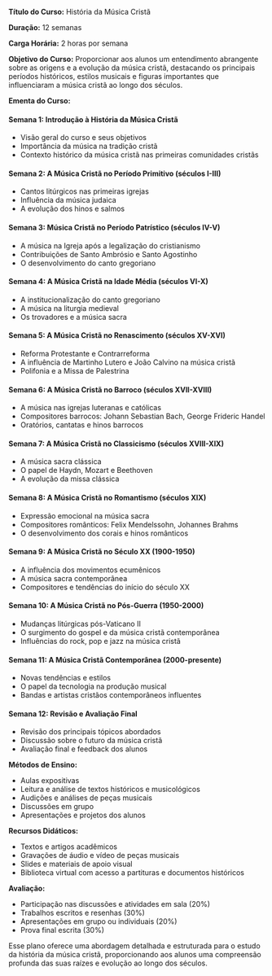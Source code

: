 
**Título do Curso:** História da Música Cristã

**Duração:** 12 semanas

**Carga Horária:** 2 horas por semana

**Objetivo do Curso:**
Proporcionar aos alunos um entendimento abrangente sobre as origens e a evolução da música cristã, destacando os principais períodos históricos, estilos musicais e figuras importantes que influenciaram a música cristã ao longo dos séculos.

**Ementa do Curso:**

#### Semana 1: Introdução à História da Música Cristã
- Visão geral do curso e seus objetivos
- Importância da música na tradição cristã
- Contexto histórico da música cristã nas primeiras comunidades cristãs

#### Semana 2: A Música Cristã no Período Primitivo (séculos I-III)
- Cantos litúrgicos nas primeiras igrejas
- Influência da música judaica
- A evolução dos hinos e salmos

#### Semana 3: Música Cristã no Período Patrístico (séculos IV-V)
- A música na Igreja após a legalização do cristianismo
- Contribuições de Santo Ambrósio e Santo Agostinho
- O desenvolvimento do canto gregoriano

#### Semana 4: A Música Cristã na Idade Média (séculos VI-X)
- A institucionalização do canto gregoriano
- A música na liturgia medieval
- Os trovadores e a música sacra

#### Semana 5: A Música Cristã no Renascimento (séculos XV-XVI)
- Reforma Protestante e Contrarreforma
- A influência de Martinho Lutero e João Calvino na música cristã
- Polifonia e a Missa de Palestrina

#### Semana 6: A Música Cristã no Barroco (séculos XVII-XVIII)
- A música nas igrejas luteranas e católicas
- Compositores barrocos: Johann Sebastian Bach, George Frideric Handel
- Oratórios, cantatas e hinos barrocos

#### Semana 7: A Música Cristã no Classicismo (séculos XVIII-XIX)
- A música sacra clássica
- O papel de Haydn, Mozart e Beethoven
- A evolução da missa clássica

#### Semana 8: A Música Cristã no Romantismo (séculos XIX)
- Expressão emocional na música sacra
- Compositores românticos: Felix Mendelssohn, Johannes Brahms
- O desenvolvimento dos corais e hinos românticos

#### Semana 9: A Música Cristã no Século XX (1900-1950)
- A influência dos movimentos ecumênicos
- A música sacra contemporânea
- Compositores e tendências do início do século XX

#### Semana 10: A Música Cristã no Pós-Guerra (1950-2000)
- Mudanças litúrgicas pós-Vaticano II
- O surgimento do gospel e da música cristã contemporânea
- Influências do rock, pop e jazz na música cristã

#### Semana 11: A Música Cristã Contemporânea (2000-presente)
- Novas tendências e estilos
- O papel da tecnologia na produção musical
- Bandas e artistas cristãos contemporâneos influentes

#### Semana 12: Revisão e Avaliação Final
- Revisão dos principais tópicos abordados
- Discussão sobre o futuro da música cristã
- Avaliação final e feedback dos alunos

**Métodos de Ensino:**
- Aulas expositivas
- Leitura e análise de textos históricos e musicológicos
- Audições e análises de peças musicais
- Discussões em grupo
- Apresentações e projetos dos alunos

**Recursos Didáticos:**
- Textos e artigos acadêmicos
- Gravações de áudio e vídeo de peças musicais
- Slides e materiais de apoio visual
- Biblioteca virtual com acesso a partituras e documentos históricos

**Avaliação:**
- Participação nas discussões e atividades em sala (20%)
- Trabalhos escritos e resenhas (30%)
- Apresentações em grupo ou individuais (20%)
- Prova final escrita (30%)

Esse plano oferece uma abordagem detalhada e estruturada para o estudo da história da música cristã, proporcionando aos alunos uma compreensão profunda das suas raízes e evolução ao longo dos séculos.